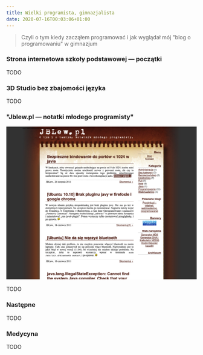 ```yaml
---
title: Wielki programista, gimnazjalista
date: 2020-07-16T00:03:06+01:00
---
```


> Czyli o tym kiedy zacząłem programować i jak wyglądał mój "blog o programowaniu" w gimnazjum

### Strona internetowa szkoły podstawowej — początki

TODO

### 3D Studio bez zbajomości języka

TODO

### "Jblew.pl — notatki młodego programisty"

![Tak wyglądała strona internetowa, kiedy przestałem pisać](jblew.pl-notatki-strona.png)

TODO

### Następne

TODO

### Medycyna

TODO